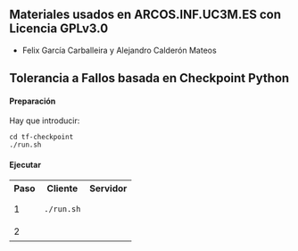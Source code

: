 ## Materiales usados en ARCOS.INF.UC3M.ES con Licencia GPLv3.0
  * Felix García Carballeira y Alejandro Calderón Mateos

## Tolerancia a Fallos basada en Checkpoint Python

#### Preparación

Hay que introducir:
```
cd tf-checkpoint
./run.sh
```


#### Ejecutar

<html>
<table>
<tr><th>Paso</th><th>Cliente</th><th>Servidor</th></tr>

<tr>
<td>1</td>
<td>

```
./run.sh
```

</td>
<td>

```
```

</td>
</tr>

<tr>
<td>2</td>
<td>

```
```

</td>
<td>

```
```

</td>
</tr>

</table>
</html>


